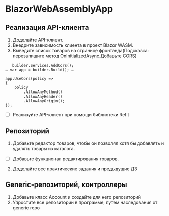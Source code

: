 # BlazorWebAssemblyApp

## Реализация API-клиента

1. Доделайте API-клиент.
2. Внедрите зависимость клиента в проект Blazor WASM.
3. Выведите список товаров на странице фронтэнда(Подсказка: перезапишите метод OnInitializedAsync.Добавьте CORS)
```
   builder.Services.AddCors();
… var app = builder.Build(); …

app.UseCors(policy =>
{
    policy
        .AllowAnyMethod()
        .AllowAnyHeader()
        .AllowAnyOrigin();
});
```
- [ ] Реализуйте API-клиент при помощи библиотеки Refit

## Репозиторий

1. Добавьте редактор товаров, чтобы он позволял хотя бы добавлять и удалять товары из каталога.
- [ ] Добавьте функционал редактирования товаров.
2. Доделайте все практические задания и предыдущие ДЗ

## Generic-репозиторий, контроллеры

1. Добавьте класс Account и создайте для него репозиторий
2. Упростите все репозитории в программе, путем наследования от generic repo

